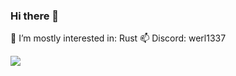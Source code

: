 ### Hi there 👋

🌱 I’m mostly interested in: Rust
📫 Discord: werl1337

![](https://komarev.com/ghpvc/?username=xddwerl)
